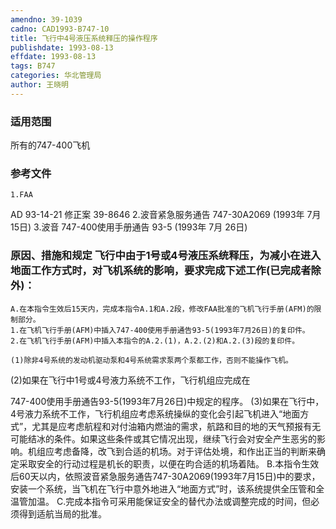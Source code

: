 ```yaml
---
amendno: 39-1039
cadno: CAD1993-B747-10
title: 飞行中4号液压系统释压的操作程序
publishdate: 1993-08-13
effdate: 1993-08-13
tags: B747
categories: 华北管理局
author: 王晓明
---
```


### 适用范围 
所有的747-400飞机

<!--more-->
### 参考文件
    1.FAA 
AD 93-14-21 修正案 39-8646 
    2.波音紧急服务通告 747-30A2069 (1993年 7月 15日) 
    3.波音 
747-400使用手册通告 93-5 (1993年 7月 26日) 

### 原因、措施和规定     飞行中由于1号或4号液压系统释压，为减小在进入地面工作方式时，对飞机系统的影响，要求完成下述工作(已完成者除外)： 
    A.在本指令生效后15天内，完成本指令A.1和A.2段，修改FAA批准的飞机飞行手册(AFM)的限制部分。 
    1.在飞机飞行手册(AFM)中插入747-400使用手册通告93-5(1993年7月26日)的复印件。 
    2.在飞机飞行手册(AFM)中插入本指令的A.2.(1)，A.2.(2)和A.2.(3)段的复印件。 

    (1)除非4号系统的发动机驱动泵和4号系统需求泵两个泵都工作，否则不能操作飞机。 
(2)如果在飞行中1号或4号液力系统不工作，飞行机组应完成在
  
747-400使用手册通告93-5(1993年7月26日)中规定的程序。 
    (3)如果在飞行中，4号液力系统不工作，飞行机组应考虑系统操纵的变化会引起飞机进入“地面方式”，尤其是应考虑航程和对付油箱内燃油的需求，航路和目的地的天气预报有无可能结冰的条件。如果这些条件或其它情况出现，继续飞行会对安全产生恶劣的影响。机组应考虑备降，改飞到合适的机场。对于评估处境，和作出正当的判断来确定采取安全的行动过程是机长的职责，以便在昀合适的机场着陆。 
    B.本指令生效后60天以内，依照波音紧急服务通告747-30A2069(1993年7月15日)中的要求，安装一个系统，当飞机在飞行中意外地进入“地面方式”时，该系统提供全压管和全温管加温。 
    C.完成本指令可采用能保证安全的替代办法或调整完成的时间，但必须得到适航当局的批准。


